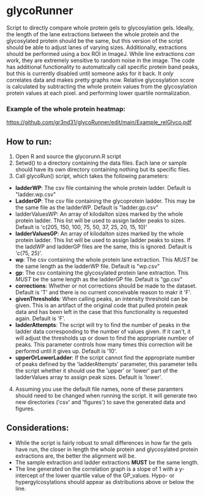 # glycoRunner
Script to directly compare whole protein gels to glycosylation gels. Ideally, the length of the lane extractions between the whole protein and the glycosylated protein should be the same, but this version of the script should be able to adjust lanes of varying sizes.
Additionally, extractions should be performed using a box ROI in ImageJ. While line extractions *can* work, they are extremely sensitive to random noise in the image.
The code has additional functionality to automatically call specific protein band peaks, but this is currently disabled until someone asks for it back. It *only* correlates data and makes pretty graphs now.
Relative glycosylation score is calculated by subtracting the whole protein values from the glycosylation protein values at each pixel. and performing lower quartile normalization.

### Example of the whole protein heatmap:
https://github.com/gr3nd31/glycoRunner/edit/main/Example_relGlyco.pdf

## How to run:

1. Open R and source the glycorunn.R script
2. Setwd() to a directory containing the data files. Each lane or sample should have its own directory containing nothing but its specific files.
3. Call glycoRun() script, which takes the following parameters:
  - **ladderWP**: The csv file containing the whole protein ladder. Default is "ladder.wp.csv"
  - **LadderGP**: The csv file containing the glycoprotein ladder. This may be the same file as the ladderWP. Default is "ladder.gp.csv"
  - ladderValuesWP: An array of kilodalton sizes marked by the whole protein ladder. This list will be used to assign ladder peaks to sizes. Default is 'c(205, 150, 100, 75, 50, 37, 25, 20, 15, 10)'
  - **ladderValuesGP**: An array of kilodalton sizes marked by the whole protein ladder. This list will be used to assign ladder peaks to sizes. If the laddWP and ladderGP files are the same, this is ignored. Default is 'c(75, 25)'.
  - **wp**: The csv containing the whole protein lane extraction. This *MUST* be the same length as the ladderWP file. Default is "wp.csv"
  - **gp**: The csv containing the glycosylated protein lane extraction. This *MUST* be the same length as the ladderGP file. Default is "gp.csv"
  - **corrections**: Whether or not corrections should be made to the dataset. Default is 'T' and there is no current conceivable reason to makr it 'F'.
  - **givenThresholds**: When calling peaks, an intensity threshold can be given. This is an artifact of the original code that pulled protein peak data and has been left in the case that this functionality is requested again. Default is 'F'.
  - **ladderAttempts**: The script will try to find the number of peaks in the ladder data corresponding to the number of values given. If it can't, it will adjust the thresholds up or down to find the appropriate number of peaks. This parameter controls how many times this correction will be performd until it gives up. Default is '10'.
  - **upperOrLowerLadder**: If the script cannot find the appropriate number of peaks defined by the 'ladderAttempts' parameter, this parameter tells the script whether it should use the 'upper' or 'lower' part of the ladderValues array to assign peak sizes. Default is 'lower'.
  
4. Assuming you use the default file names, none of these paramters should need to be changed when running the script. It will generate two new directories ('csv' and 'figures') to save the generated data and figures.

## Considerations:
- While the script is fairly robust to small differences in how far the gels have run, the closer in length the whole protein and glycosylated protein extractions are, the better the alignment will be.
- The sample extraction and ladder extractions **MUST** be the same length.
- The line generated on the correlation graph is a slope of 1 with a y-intercept of the lower quartile value of the GP_values. Hypo- or hypergylcosylations should appear as distributions above or below the line.
